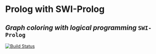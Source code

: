 # Prolog with SWI-Prolog
## _Graph coloring with logical programming_ `SWI-Prolog`

[![Build Status](https://travis-ci.org/joemccann/dillinger.svg?branch=master)](https://travis-ci.org/joemccann/dillinger)
